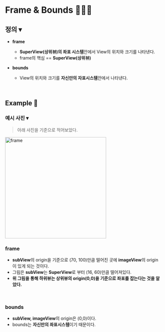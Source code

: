 # Frame & Bounds 🤷🏻‍♂️

## 정의 ▾
* **frame**
    * **SuperView(상위뷰)의 좌표 시스템**안에서 View의 위치와 크기를 나타낸다.
    * frame의 핵심 == **SuperView(상위뷰)**
    
* **bounds**
    * View의 위치와 크기를 **자신만의 자표시스템**안에서 나타낸다.
    
</br>

## Example 📑

### 예시 사진 ▾
> 아래 사진을 기준으로 적어보았다.
<img width="329" alt="frame" src="https://user-images.githubusercontent.com/64394744/153708589-a15da63c-928f-4090-939e-22bd5b1c01dc.png">
</br>


### frame
- **subView**의 origin을 기준으로 (70, 100)만큼 떨어진 곳에 **imageView**의 origin이 있게 되는 것이다.
- 그림은 **subView**는 **SuperView**로 부터 (16, 60)만큼 떨어져있다.
- **위 그림을 통해 하위뷰는 상위뷰의 origin(0,0)을 기준으로 좌표를 잡는다는 것을 알았다.**
</br>

### bounds
- **subView, imageView**의 origin은 (0,0)이다.
- bounds는 **자신만의 좌표시스템**이기 때문이다. 
